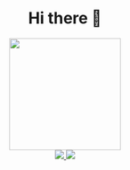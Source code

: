 <div id="header" align="center">
  <h1> Hi there 👋 </h1>
  <img src="https://media.giphy.com/media/QuIxFwQo0RMT1tASlV/giphy.gif" width="200"/>
  
  <div id="badges">
    <a href="https://www.linkedin.com/in/nicolas-dubuisson-b4b856226/">
      <img src="https://img.shields.io/badge/LinkedIn-blue?style=for-the-badge&logo=linkedin&logoColor=white"/>
    </a>
    <a href="https://www.nicolasdubuisson.fr/">
      <img src="https://img.shields.io/badge/Website-E34F26?style=for-the-badge&logo=html5&logoColor=white"/>
    </a>
   
  </div>
</div>



<!--
**Nic33/Nic33** is a ✨ _special_ ✨ repository because its `README.md` (this file) appears on your GitHub profile.

Here are some ideas to get you started:

- 🔭 I’m currently working on ...
- 🌱 I’m currently learning ...
- 👯 I’m looking to collaborate on ...
- 🤔 I’m looking for help with ...
- 💬 Ask me about ...
- 📫 How to reach me: ...
- 😄 Pronouns: ...
- ⚡ Fun fact: ...
-->
